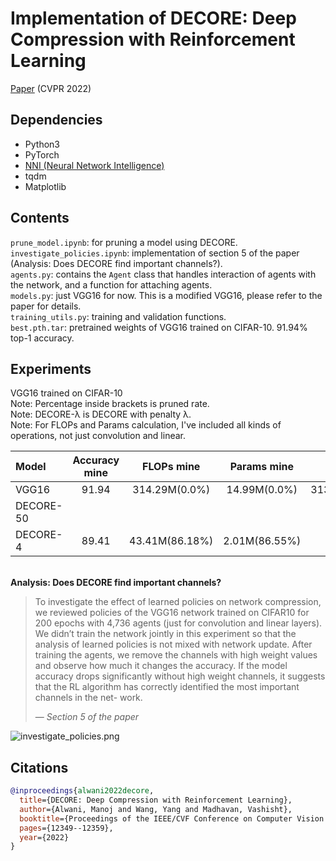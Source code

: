 # Implementation of DECORE: Deep Compression with Reinforcement Learning

[Paper](https://openaccess.thecvf.com/content/CVPR2022/papers/Alwani_DECORE_Deep_Compression_With_Reinforcement_Learning_CVPR_2022_paper.pdf) (CVPR 2022)  

## Dependencies  
* Python3  
* PyTorch
* [NNI (Neural Network Intelligence)](https://nni.readthedocs.io/en/stable/)
* tqdm
* Matplotlib


## Contents

```prune_model.ipynb```: for pruning a model using DECORE.  
```investigate_policies.ipynb```: implementation of section 5 of the paper (Analysis: Does DECORE find important channels?).  
```agents.py```: contains the `Agent` class that handles interaction of agents with the network, and a function for attaching agents.  
```models.py```: just VGG16 for now. This is a modified VGG16, please refer to the paper for details.  
```training_utils.py```: training and validation functions.  
```best.pth.tar```: pretrained weights of VGG16 trained on CIFAR-10. 91.94% top-1 accuracy.


## Experiments

VGG16 trained on CIFAR-10  
Note: Percentage inside brackets is pruned rate.  
Note: DECORE-λ is DECORE with penalty λ.  
Note: For FLOPs and Params calculation, I've included all kinds of operations, not just convolution and linear. 

| Model           | Accuracy mine     | FLOPs mine | Params mine| Accuracy paper    | FLOPs paper   |  Params paper |
|:----------------|:-----------------:|:--------------:|:--------------:|:-----------------:|:-----------------:|:-----------------:|        
| VGG16           | 91.94             | 314.29M(0.0%)  | 14.99M(0.0%)   | 313.73M(0.0%)     | 14.98M(0.0%)      |  
| DECORE-50       |                   |                |                |                   |                   |    
| DECORE-4        | 89.41             | 43.41M(86.18%) | 2.01M(86.55%)  | -                 | -                 |    

&nbsp;    
**Analysis: Does DECORE find important channels?**  


>To investigate the effect of learned policies on network compression, we reviewed policies of the VGG16 network trained on CIFAR10 for 200 epochs with 4,736 agents (just for convolution and linear layers). We didn’t train the network jointly in this experiment so that the analysis of learned policies is not mixed with network update. After training the agents, we remove the channels with high weight values and observe how much it changes the accuracy. If the model accuracy drops significantly without high weight channels, it suggests that the RL algorithm has correctly identified the most important channels in the net- work.  
>
> &mdash; <cite>Section 5 of the paper</cite>


 ![investigate_policies.png](plots/investigate_policies.png)  
## Citations

```bibtex
@inproceedings{alwani2022decore,
  title={DECORE: Deep Compression with Reinforcement Learning},
  author={Alwani, Manoj and Wang, Yang and Madhavan, Vashisht},
  booktitle={Proceedings of the IEEE/CVF Conference on Computer Vision and Pattern Recognition},
  pages={12349--12359},
  year={2022}
}
```
